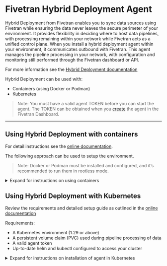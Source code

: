 # Fivetran Hybrid Deployment Agent

Hybrid Deployment from Fivetran enables you to sync data sources using Fivetran while ensuring the data never leaves the secure perimeter of your environment. It provides flexibility in deciding where to host data pipelines, with processing remaining within your network while Fivetran acts as a unified control plane. When you install a hybrid deployment agent within your environment, it communicates outbound with Fivetran. This agent manages the pipeline processing in your network, with configuration and monitoring still performed through the Fivetran dashboard or API.

For more information see the [Hybrid Deployment documentation](https://fivetran.com/docs/core-concepts/architecture/hybrid-deployment)

Hybrid Deployment can be used with:
* Containers (using Docker or Podman)
* Kubernetes

> Note: You must have a valid agent TOKEN before you can start the agent.  The TOKEN can be obtained when you [create](https://fivetran.com/docs/core-concepts/architecture/hybrid-deployment/setup-guide-docker-and-podman#createagent) the agent in the Fivetran Dashboard.

---

## Using Hybrid Deployment with containers

For detail instructions see the [online documentation](https://fivetran.com/docs/core-concepts/architecture/hybrid-deployment/setup-guide-docker-and-podman).

The following approach can be used to setup the environment. 

> Note: Docker or Podman must be installed and configured, and it’s recommended to run them in rootless mode.

<details><summary>Expand for instructions on using containers</summary>

### Step 1: Install and Start the agent

Run the following as a non root user on a x86_64 Linux host with docker or podman configured.  

Use the command below with your TOKEN and selected RUNTIME (docker or podman) to install and start the agent.

```
TOKEN="YOUR_AGENT_TOKEN" RUNTIME=docker bash -c "$(curl -sL https://raw.githubusercontent.com/fivetran/hybrid_deployment/main/install.sh)"
```

#### (Optional) Configure proxy settings for agent please see [documentation](https://fivetran.com/docs/deployment-models/hybrid-deployment/setup-guide-docker-and-podman#optionalconfigureproxysettingsforlocalenvironmentandcontainerruntime)

The `install.sh` script will create the following directory structure under the user home followed by downloading the agent container image and starting the agent.  Directory structure will be as follow:

```
$HOME/fivetran         --> Agent home directory
├── hdagent.sh         --> Helper script to start/stop the agent container
├── conf               --> Config file location
│   └── config.json    --> Default config file
├── data               --> Persistent storage used during data pipeline processing
├── logs               --> Logs location
└── tmp                --> Local temporary storage used during data pipeline processing
```

A default configuration file `config.json` will be created in the `conf/` sub folder with the token specified.
Only the agent TOKEN is a required parameter, [optional parameters](https://fivetran.com/docs/core-concepts/architecture/hybrid-deployment/setup-guide#agentconfigurationparameters) listed in the documentaiton.

The agent container will be started at the end of the install script.
To manage the agent container, you can use the supplied `hdagent.sh` script.

### Step 2: Manage agent container

Use the `hdagent.sh` script to manage the agent container.  
The default runtime will be docker, if using podman use `-r podman`.

Usage:
```
./hdagent.sh [-r docker|podman] start|stop|status
```

### Step 3: Use systemd to manage agent (optional)

This is optional and example of how you can configure a service to start the agent.

To ensure the agent is restarted on system boot, you can make use of systemd.
During the docker or podman run command, you can adjust `--restart "on-failure:3"` to `--restart "always"` and for most this will work fine.  But in podman this may not always work as intended.

To ensure the agent is started as a service, you can do the following:

> Note: the steps below is for podman using rootless.  The systemd will run under the user, not root. 
1. Stop agent first: `./hdagent.sh stop`
2. Create a local user systemd unit file: `~/.config/systemd/user/hdagent.service` and add the following:

```
[Unit]
Description=Fivetran Hybrid Deployment Agent
After=network.target docker.service podman.service
Requires=default.target

[Service]
Type=oneshot
RemainAfterExit=true
WorkingDirectory=%h/fivetran
ExecStart=%h/fivetran/hdagent.sh start
ExecStop=%h/fivetran/hdagent.sh stop
Environment=PATH=/usr/bin:/bin

[Install]
WantedBy=default.target
```

3.  Reload and enable the service

```
systemctl --user daemon-reload
systemctl --user enable hdagent.service 
systemctl --user start hdagent.service
systemctl --user status hdagent.service
```

You can now review if the agent is running with: 
```
podman ps -a
podman logs controller
```

4.  Enable lingering to make sure the services are started at boot time

> Note: $USER is the unix user that will run the agent.

```
sudo loginctl enable-linger $USER
```

To make sure setting was applied run: `loginctl show-user $USER` and review `Linger` value.

</details>


## Using Hybrid Deployment with Kubernetes

Review the requirements and detailed setup guide as outlined in the [online documentation](https://fivetran.com/docs/core-concepts/architecture/hybrid-deployment/setup-guide-kubernetes)

Requirements:
* A Kubernetes environment (1.29 or above)
* A persistent volume claim (PVC) used during pipeline processing of data
* A valid agent token
* Up-to-date helm and kubectl configured to access your cluster

<details><summary>Expand for instructions on installation of agent in Kubernetes</summary>

<details><summary>(Optional) Configure proxy settings for agent</summary>
Add the proxy settings under config section:

```yaml 
config:
    data_volume_pvc: VOL_CLAIM_HERE
    token: YOUR_TOKEN_HERE
    no_proxy: localhost,127.0.0.1
    http_proxy: http://your-proxy:3128
    https_proxy: http://your-proxy:3128
```
More information in [documentation](https://fivetran.com/docs/deployment-models/hybrid-deployment/setup-guide-kubernetes#agentconfigurationparameters)
</details>

<details><summary>(Optional) Configure node affinity to run Hybrid Deployment jobs on specific nodes</summary>
Kubernetes Node Affinity lets you choose which nodes run your Hybrid Deployment jobs (except the agent).
It is more flexible than Node Selector, allowing you to set rules like running most jobs on smaller nodes and specific connectors on larger ones.

> Notes:
> You can use either Node Selector or Node Affinity, but not both at the same time. To enable Node Affinity, set 'kubernetes_node_selector_enable' to false.

Configure Node Affinity rules in values.yaml file:

In the config section of your Helm values.yaml file, set up affinity rules that link connection IDs to specific scheduling rules.
You can assign multiple connections to a rule, and set a default rule for any connections not listed.

```yaml
config:
  namespace: YOUR_NAMESPACE_HERE
  data_volume_pvc: YOUR_PERSISTENT_VOLUME_CLAIM_HERE
  token: YOUR_TOKEN_HERE
  kubernetes_affinity:
    - rule: small
      connectors:
        - demo_connection1
        - demo_connection2
      default: true
    - rule: large
      connectors:
        - demo_connection3
        - demo_connection4

```
Define Node Affinity rules inside config section:

In the affinity_rules section within the config block of your Helm values.yaml file, specify node affinity rules to determine which nodes handle specific connections. Use standard Kubernetes node affinity syntax, such as labeling nodes with HD_SIZE=SMALL or HD_SIZE=LARGE, to assign connections to the appropriate nodes.

```yaml    
config:
  affinity_rules:
    small:
      affinity:
        nodeAffinity:
          preferredDuringSchedulingIgnoredDuringExecution:
            - weight: 1
              preference:
                matchExpressions:
                  - key: HD_SIZE
                    operator: In
                    values:
                      - "SMALL"

    large:
      affinity:
        nodeAffinity:
          preferredDuringSchedulingIgnoredDuringExecution:
            - weight: 1
              preference:
                matchExpressions:
                  - key: HD_SIZE
                    operator: In
                    values:
                      - "LARGE"
```
More information in [documentation](https://fivetran.com/docs/deployment-models/hybrid-deployment/faq#howdoiusekubernetesnodeaffinitytorunhybriddeploymentjobsonspecificnodes)
</details>

Installation:
```bash
helm upgrade --install hd-agent \
 oci://us-docker.pkg.dev/prod-eng-fivetran-ldp/public-docker-us/helm/hybrid-deployment-agent \
 --create-namespace \
 --namespace fivetran \
 --set config.data_volume_pvc=YOUR_PERSISTENT_VOLUME_CLAIM \
 --set config.token="YOUR_TOKEN_HERE" \
 --set config.namespace=fivetran \
 --version 0.15.0
 ```

> Notes:
> * Replace `YOUR_PERSISTENT_VOLUME_CLAIM` with your Persistent Volume Claim name.
> * Replace `YOUR_TOKEN_HERE` with your agent token (obtained from Fivetran dashboard on agent creation)

To confirm installation review:

```
helm list -a
kubectl get deployments -n <your namespace>
kubectl get pods -n <your namespace>
kubectl logs <agent-pod-name>
```

Uninstall:

```
helm uninstall hd-agent
```

</details>

